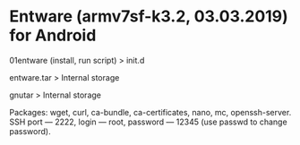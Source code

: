 # Entware (armv7sf-k3.2, 03.03.2019) for Android
01entware (install, run script) > init.d

entware.tar > Internal storage

gnutar > Internal storage

Packages: wget, curl, ca-bundle, ca-certificates, nano, mc, openssh-server. SSH port — 2222, login — root, password — 12345 (use passwd to change password). 
